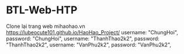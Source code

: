 # BTL-Web-HTP
Clone lại trang web mihaohao.vn
https://lubeocute101.github.io/HaoHao_Project/
        username: "ChungHoi",
        password: "ChungHoi",
        username: "ThanhThao2k2",
        password: "ThanhThao2k2",
        username: "VanPhu2k2",
        password: "VanPhu2k2",
